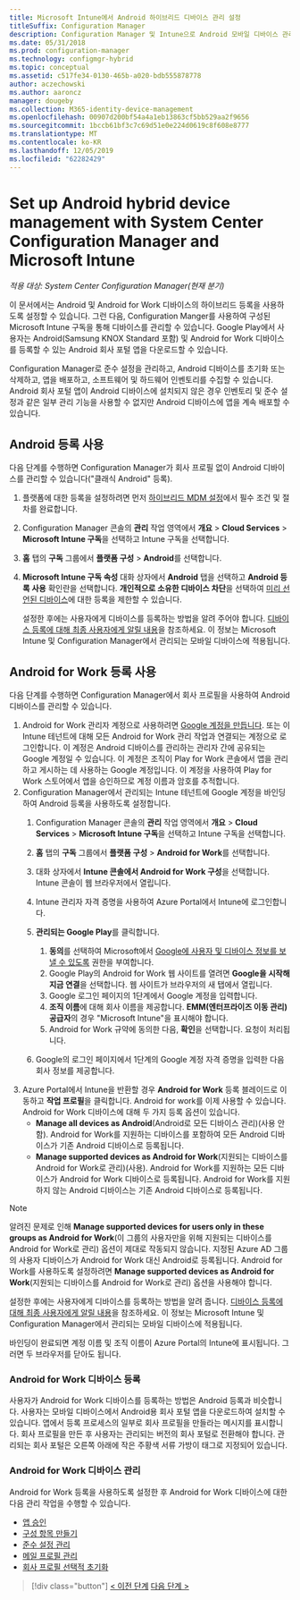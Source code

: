 ```yaml
---
title: Microsoft Intune에서 Android 하이브리드 디바이스 관리 설정
titleSuffix: Configuration Manager
description: Configuration Manager 및 Intune으로 Android 모바일 디바이스 관리 준비
ms.date: 05/31/2018
ms.prod: configuration-manager
ms.technology: configmgr-hybrid
ms.topic: conceptual
ms.assetid: c517fe34-0130-465b-a020-bdb555878778
author: aczechowski
ms.author: aaroncz
manager: dougeby
ms.collection: M365-identity-device-management
ms.openlocfilehash: 00907d200bf54a4a1eb13863cf5bb529aa2f9656
ms.sourcegitcommit: 1bccb61bf3c7c69d51e0e224d0619c8f608e8777
ms.translationtype: MT
ms.contentlocale: ko-KR
ms.lasthandoff: 12/05/2019
ms.locfileid: "62282429"
---
```

# <a name="set-up-android-hybrid-device-management-with-system-center-configuration-manager-and-microsoft-intune"></a>Set up Android hybrid device management with System Center Configuration Manager and Microsoft Intune

*적용 대상: System Center Configuration Manager(현재 분기)*

이 문서에서는 Android 및 Android for Work 디바이스의 하이브리드 등록을 사용하도록 설정할 수 있습니다. 그런 다음, Configuration Manger를 사용하여 구성된 Microsoft Intune 구독을 통해 디바이스를 관리할 수 있습니다. Google Play에서 사용자는 Android(Samsung KNOX Standard 포함) 및 Android for Work 디바이스를 등록할 수 있는 Android 회사 포털 앱을 다운로드할 수 있습니다.

Configuration Manager로 준수 설정을 관리하고, Android 디바이스를 초기화 또는 삭제하고, 앱을 배포하고, 소프트웨어 및 하드웨어 인벤토리를 수집할 수 있습니다. Android 회사 포털 앱이 Android 디바이스에 설치되지 않은 경우 인벤토리 및 준수 설정과 같은 일부 관리 기능을 사용할 수 없지만 Android 디바이스에 앱을 계속 배포할 수 있습니다.  



## <a name="enable-android-enrollment"></a>Android 등록 사용  
다음 단계를 수행하면 Configuration Manager가 회사 프로필 없이 Android 디바이스를 관리할 수 있습니다("클래식 Android" 등록).

1. 플랫폼에 대한 등록을 설정하려면 먼저 [하이브리드 MDM 설정](setup-hybrid-mdm.md)에서 필수 조건 및 절차를 완료합니다.  
2. Configuration Manager 콘솔의 **관리** 작업 영역에서 **개요** > **Cloud Services** > **Microsoft Intune 구독**을 선택하고 Intune 구독을 선택합니다.  
3. **홈** 탭의 **구독** 그룹에서 **플랫폼 구성** > **Android**를 선택합니다.  
4. **Microsoft Intune 구독 속성** 대화 상자에서 **Android** 탭을 선택하고 **Android 등록 사용** 확인란을 선택합니다. **개인적으로 소유한 디바이스 차단**을 선택하여 [미리 선언된 디바이스](predeclare-devices-with-hardware-id.md)에 대한 등록을 제한할 수 있습니다.

   설정한 후에는 사용자에게 디바이스를 등록하는 방법을 알려 주어야 합니다. [디바이스 등록에 대해 최종 사용자에게 알릴 내용](/intune/end-user-educate)을 참조하세요. 이 정보는 Microsoft Intune 및 Configuration Manager에서 관리되는 모바일 디바이스에 적용됩니다.



## <a name="enable-android-for-work-enrollment"></a>Android for Work 등록 사용
다음 단계를 수행하면 Configuration Manager에서 회사 프로필을 사용하여 Android 디바이스를 관리할 수 있습니다.

1. Android for Work 관리자 계정으로 사용하려면 [Google 계정을 만듭니다](https://accounts.google.com/SignUp). 또는 이 Intune 테넌트에 대해 모든 Android for Work 관리 작업과 연결되는 계정으로 로그인합니다. 이 계정은 Android 디바이스를 관리하는 관리자 간에 공유되는 Google 계정일 수 있습니다. 이 계정은 조직이 Play for Work 콘솔에서 앱을 관리하고 게시하는 데 사용하는 Google 계정입니다. 이 계정을 사용하여 Play for Work 스토어에서 앱을 승인하므로 계정 이름과 암호를 추적합니다.
2. Configuration Manager에서 관리되는 Intune 테넌트에 Google 계정을 바인딩하여 Android 등록을 사용하도록 설정합니다.
   1. Configuration Manager 콘솔의 **관리** 작업 영역에서 **개요** > **Cloud Services** > **Microsoft Intune 구독**을 선택하고 Intune 구독을 선택합니다.
   2. **홈** 탭의 **구독** 그룹에서 **플랫폼 구성** > **Android for Work**를 선택합니다.
   3. 대화 상자에서 **Intune 콘솔에서 Android for Work 구성**을 선택합니다. Intune 콘솔이 웹 브라우저에서 열립니다.
   4. Intune 관리자 자격 증명을 사용하여 Azure Portal에서 Intune에 로그인합니다.
   5. **관리되는 Google Play**를 클릭합니다. 
       1. **동의**를 선택하여 Microsoft에서 [Google에 사용자 및 디바이스 정보를 보낼 수 있도록](/intune/data-intune-sends-to-google) 권한을 부여합니다.
       2. Google Play의 Android for Work 웹 사이트를 열려면 **Google을 시작해 지금 연결**을 선택합니다. 웹 사이트가 브라우저의 새 탭에서 열립니다.
       3. Google 로그인 페이지의 1단계에서 Google 계정을 입력합니다.
       4. **조직 이름**에 대해 회사 이름을 제공합니다. **EMM(엔터프라이즈 이동 관리) 공급자**의 경우 "Microsoft Intune"을 표시해야 합니다. 
       5. Android for Work 규약에 동의한 다음, **확인**을 선택합니다. 요청이 처리됩니다.

   6. Google의 로그인 페이지에서 1단계의 Google 계정 자격 증명을 입력한 다음 회사 정보를 제공합니다.
3. Azure Portal에서 Intune을 반환할 경우 **Android for Work** 등록 블레이드로 이동하고 **작업 프로필**을 클릭합니다. Android for work를 이제 사용할 수 있습니다. Android for Work 디바이스에 대해 두 가지 등록 옵션이 있습니다.
   - **Manage all devices as Android**(Android로 모든 디바이스 관리)(사용 안 함). Android for Work를 지원하는 디바이스를 포함하여 모든 Android 디바이스가 기존 Android 디바이스로 등록됩니다.
   - **Manage supported devices as Android for Work**(지원되는 디바이스를 Android for Work로 관리)(사용). Android for Work를 지원하는 모든 디바이스가 Android for Work 디바이스로 등록됩니다. Android for Work를 지원하지 않는 Android 디바이스는 기존 Android 디바이스로 등록됩니다.

> [!NOTE]
> 알려진 문제로 인해 **Manage supported devices for users only in these groups as Android for Work**(이 그룹의 사용자만을 위해 지원되는 디바이스를 Android for Work로 관리) 옵션이 제대로 작동되지 않습니다. 지정된 Azure AD 그룹의 사용자 디바이스가 Android for Work 대신 Android로 등록됩니다. Android for Work를 사용하도록 설정하려면 **Manage supported devices as Android for Work**(지원되는 디바이스를 Android for Work로 관리) 옵션을 사용해야 합니다.


설정한 후에는 사용자에게 디바이스를 등록하는 방법을 알려 줍니다. [디바이스 등록에 대해 최종 사용자에게 알릴 내용](/intune/end-user-educate)을 참조하세요. 이 정보는 Microsoft Intune 및 Configuration Manager에서 관리되는 모바일 디바이스에 적용됩니다.

바인딩이 완료되면 계정 이름 및 조직 이름이 Azure Portal의 Intune에 표시됩니다. 그러면 두 브라우저를 닫아도 됩니다.

### <a name="enroll-an-android-for-work-device"></a>Android for Work 디바이스 등록
사용자가 Android for Work 디바이스를 등록하는 방법은 Android 등록과 비슷합니다. 사용자는 모바일 디바이스에서 Android용 회사 포털 앱을 다운로드하여 설치할 수 있습니다. 앱에서 등록 프로세스의 일부로 회사 프로필을 만들라는 메시지를 표시합니다. 회사 프로필을 만든 후 사용자는 관리되는 버전의 회사 포털로 전환해야 합니다. 관리되는 회사 포털은 오른쪽 아래에 작은 주황색 서류 가방이 태그로 지정되어 있습니다.

### <a name="manage-android-for-work-devices"></a>Android for Work 디바이스 관리
Android for Work 등록을 사용하도록 설정한 후 Android for Work 디바이스에 대한 다음 관리 작업을 수행할 수 있습니다.
- [앱 승인](/sccm/mdm/deploy-use/creating-android-applications#approve-and-deploy-android-for-work-apps)
- [구성 항목 만들기](/sccm/mdm/deploy-use/create-configuration-items-for-android-for-work-devices-managed-without-the-client)
- [준수 설정 관리](/sccm/mdm/deploy-use/create-configuration-items-for-android-for-work-devices-managed-without-the-client)
- [메일 프로필 관리](/sccm/mdm/deploy-use/create-exchange-activesync-profiles)
- [회사 프로필 선택적 초기화](/sccm/mdm/deploy-use/wipe-lock-reset-devices#selective-wipe)

> [!div class="button"]
> [< 이전 단계](create-service-connection-point.md)  [다음 단계 >](set-up-additional-management.md)
